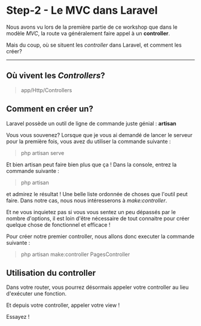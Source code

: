 # Step-2 - Le MVC dans Laravel

Nous avons vu lors de la première partie de ce workshop que dans le modèle _MVC_, la route va généralement faire appel à un **controller**.

Mais du coup, où se situent les *controller* dans Laravel, et comment les créer?

----

## Où vivent les _Controllers_?

> app/Http/Controllers

## Comment en créer un?

Laravel possède un outil de ligne de commande juste génial : **artisan**

Vous vous souvenez? Lorsque que je vous ai demandé de lancer le serveur pour la première fois, vous avez du utiliser la commande suivante :

> php artisan serve

Et bien artisan peut faire bien plus que ça ! Dans la console, entrez la commande suivante : 

> php artisan

et admirez le résultat ! Une belle liste ordonnée de choses que l'outil peut faire. Dans notre cas, nous nous intéresserons à _make:controller_.

Et ne vous inquietez pas si vous vous sentez un peu dépassés par le nombre d'options, il est loin d'être nécessaire de tout connaitre pour créer quelque chose de fonctionnel et efficace !

Pour créer notre premier controller, nous allons donc executer la commande suivante :

> php artisan make:controller PagesController

## Utilisation du controller

Dans votre router, vous pourrez désormais appeler votre controller au lieu d'exécuter une fonction.

Et depuis votre controller, appeler votre view !

Essayez !



